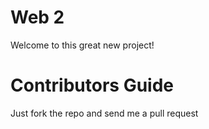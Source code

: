 Web 2
=====

Welcome to this great new project!

Contributors Guide
==================

Just fork the repo and send me a pull request
